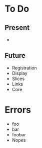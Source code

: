 # To Do

## Present

-

## Future

-   Registration
-   Display
-   Slices
-   Links
-   Core

# Errors

-   foo
-   bar
-   foobar
-   Nopes
